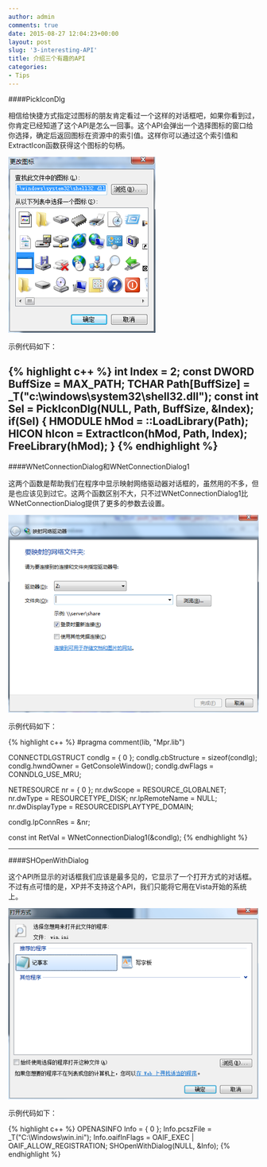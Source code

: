 ```yaml
---
author: admin
comments: true
date: 2015-08-27 12:04:23+00:00
layout: post
slug: '3-interesting-API'
title: 介绍三个有趣的API
categories:
- Tips
---
```


####PickIconDlg

相信给快捷方式指定过图标的朋友肯定看过一个这样的对话框吧，如果你看到过，你肯定已经知道了这个API是怎么一回事。这个API会弹出一个选择图标的窗口给你选择，确定后返回图标在资源中的索引值。这样你可以通过这个索引值和ExtractIcon函数获得这个图标的句柄。

[![20150827113011](/uploads/2015/08/20150827113011.png)](/uploads/2015/08/20150827113011.png)

示例代码如下：

{% highlight c++ %}
int Index = 2;
const DWORD BuffSize = MAX_PATH;
TCHAR Path[BuffSize] = _T("c:\\windows\\system32\\shell32.dll");
const int Sel = PickIconDlg(NULL, Path, BuffSize, &Index);
if(Sel)
{
	HMODULE hMod = ::LoadLibrary(Path);
	HICON hIcon = ExtractIcon(hMod, Path, Index);
	FreeLibrary(hMod);
}
{% endhighlight %}
-------------------

####WNetConnectionDialog和WNetConnectionDialog1

这两个函数是帮助我们在程序中显示映射网络驱动器对话框的，虽然用的不多，但是也应该见到过它。这两个函数区别不大，只不过WNetConnectionDialog1比WNetConnectionDialog提供了更多的参数去设置。

[![20150827114516](/uploads/2015/08/20150827114516.png)](/uploads/2015/08/20150827114516.png)

示例代码如下：

{% highlight c++ %}
#pragma comment(lib, "Mpr.lib")

CONNECTDLGSTRUCT condlg = { 0 };
condlg.cbStructure = sizeof(condlg);
condlg.hwndOwner = GetConsoleWindow();
condlg.dwFlags =  CONNDLG_USE_MRU;

NETRESOURCE nr = { 0 };
nr.dwScope = RESOURCE_GLOBALNET;
nr.dwType = RESOURCETYPE_DISK;
nr.lpRemoteName = NULL;
nr.dwDisplayType = RESOURCEDISPLAYTYPE_DOMAIN;

condlg.lpConnRes = &nr;

const int RetVal = WNetConnectionDialog1(&condlg);
{% endhighlight %}

---------------------

####SHOpenWithDialog

这个API所显示的对话框我们应该是最多见的，它显示了一个打开方式的对话框。不过有点可惜的是，XP并不支持这个API，我们只能将它用在Vista开始的系统上。

[![20150827115225](/uploads/2015/08/20150827115225.png)](/uploads/2015/08/20150827115225.png)

示例代码如下：

{% highlight c++ %}
OPENASINFO Info = { 0 };
Info.pcszFile = _T("C:\\Windows\\win.ini");
Info.oaifInFlags = OAIF_EXEC | OAIF_ALLOW_REGISTRATION;
SHOpenWithDialog(NULL, &Info);
{% endhighlight %}

